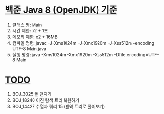 # [백준 Java 8 (OpenJDK) 기준](https://help.acmicpc.net/language/info)

1. 클래스 명: Main
2. 시간 제한: x2 + 1초
3. 메모리 제한: x2 + 16MB
4. 컴파일 명령: javac -J-Xms1024m -J-Xmx1920m -J-Xss512m -encoding UTF-8 Main.java
5. 실행 명령: java -Xms1024m -Xmx1920m -Xss512m -Dfile.encoding=UTF-8 Main

# [TODO](https://www.acmicpc.net/workbook/view/14842)

1. BOJ_3025 돌 던지기
2. BOJ_18240 이진 탐색 트리 복원하기
3. BOJ_14427 수열과 쿼리 15 (펜윅 트리로 풀어보기)
